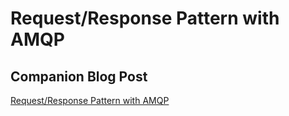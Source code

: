 # Request/Response Pattern with AMQP

## Companion Blog Post

[Request/Response Pattern with AMQP](https://reflectoring.io/amqp-request-libResponse/)